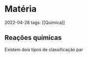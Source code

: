 # Matéria
2022-04-28
tags: [[Quimica]]


## Reações químicas

Existem dois tipos de classificação par